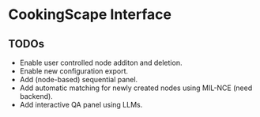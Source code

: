 # CookingScape Interface

## TODOs

* Enable user controlled node additon and deletion.
* Enable new configuration export.
* Add (node-based) sequential panel.
* Add automatic matching for newly created nodes using MIL-NCE (need backend).
* Add interactive QA panel using LLMs.